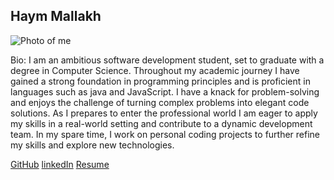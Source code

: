 ## Haym Mallakh 
![Photo of me](../)


Bio: I am an ambitious software development student, set to graduate with a degree in Computer Science. Throughout my academic journey I have gained a strong foundation in programming principles and is proficient in languages such as java and JavaScript. I have a knack for problem-solving and enjoys the challenge of turning complex problems into elegant code solutions. As I prepares to enter the professional world I am  eager to apply my skills in a real-world setting and contribute to a dynamic development team. In my spare time, I work on personal coding projects to further refine my skills and explore new technologies.

[GitHub](https://github.com/kaplos) [linkedIn](https://www.linkedin.com/in/haym-mallakh-58216b1b8/) [Resume](./resume_github.pdf)

